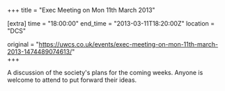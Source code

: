 +++
title = "Exec Meeting on Mon 11th March 2013"

[extra]
time = "18:00:00"
end_time = "2013-03-11T18:20:00Z"
location = "DCS"

original = "https://uwcs.co.uk/events/exec-meeting-on-mon-11th-march-2013-1474489074613/"    
+++

A discussion of the society's plans for the coming weeks. Anyone is welcome to attend to put forward their ideas.

